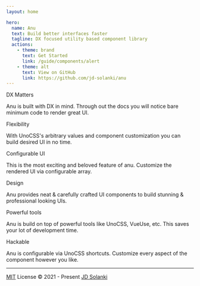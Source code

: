 ```yaml
---
layout: home

hero:
  name: Anu
  text: Build better interfaces faster
  tagline: DX focused utility based component library
  actions:
    - theme: brand
      text: Get Started
      link: /guide/components/alert
    - theme: alt
      text: View on GitHub
      link: https://github.com/jd-solanki/anu
---
```


<div class="px-16">
<div class="grid-row sm:gap-y-12 gap-y-16 gap-x-8 md:grid-cols-3 sm:grid-cols-2 sm:(justify-start text-left) justify-center text-center max-w-[1152px] all-max-w-[300px] container mx-auto my-36">
  <!-- DX -->
  <div>
    <div class="i-ph-crown-duotone text-primary text-2xl inline-flex shrink-0 p-2"></div>
    <p class="text-high-emphasis font-semibold text-xl">DX Matters</p>
    <span class="text-sm">Anu is built with DX in mind. Through out the docs you will notice bare minimum code to render great UI.</span>
  </div>

  <!-- Flexibility -->
  <div>
    <div class="i-ph-flower-lotus-duotone text-primary text-2xl inline-flex shrink-0 p-2"></div>
    <p class="text-high-emphasis font-semibold text-xl">Flexibility</p>
    <span class="text-sm">With UnoCSS's arbitrary values and component customization you can build desired UI in no time.</span>
  </div>

  <!-- Configurable -->
  <div>
    <div class="i-ph-sparkle-duotone text-primary text-2xl inline-flex shrink-0 p-2"></div>
    <p class="text-high-emphasis font-semibold text-xl">Configurable UI</p>
    <span class="text-sm">This is the most exciting and beloved feature of anu. Customize the rendered UI via configurable array.</span>
  </div>

  <!-- Design -->
  <div>
    <div class="i-ph-pen-nib-duotone text-primary text-2xl inline-flex shrink-0 p-2"></div>
    <p class="text-high-emphasis font-semibold text-xl">Design</p>
    <span class="text-sm">Anu provides neat & carefully crafted UI components to build stunning & professional looking UIs.</span>
  </div>

  <!-- Powerful tools -->
  <div>
    <div class="i-ph-lightning-duotone text-primary text-2xl inline-flex shrink-0 p-2"></div>
    <p class="text-high-emphasis font-semibold text-xl">Powerful tools</p>
    <span class="text-sm">Anu is build on top of powerful tools like UnoCSS, VueUse, etc. This saves your lot of development time.</span>
  </div>

  <!-- Hackable -->
  <div>
    <div class="i-ph-flask-duotone text-primary text-2xl inline-flex shrink-0 p-2"></div>
    <p class="text-high-emphasis font-semibold text-xl">Hackable</p>
    <span class="text-sm">Anu is configurable via UnoCSS shortcuts. Customize every aspect of the component however you like.</span>
  </div>
</div>
</div>

<hr class="border-a-border border-solid my-6">

<p class="text-center my-6">
  <a href="https://github.com/jd-solanki/anu/blob/main/LICENSE">MIT</a> License &copy; 2021 - Present <a href="https://github.com/jd-solanki">JD Solanki</a>
</p>
